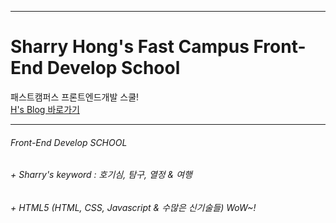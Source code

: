 ******************************************************
# Sharry Hong's Fast Campus Front-End Develop School
패스트캠퍼스 프론트엔드개발 스쿨! <br>
[H's Blog 바로가기](https://sharryhong.github.io/FDS/blog-ver01/index.html)
******************************************************
###### Front-End Develop SCHOOL

###### + Sharry's keyword : 호기심, 탐구, 열정 & 여행 
###### + HTML5 (HTML, CSS, Javascript & 수많은 신기술들) WoW~! 